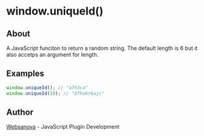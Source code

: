# window.uniqueId()

## About

A JavaScript funciton to return a random string.  The default length is 6 but it also accetps an argument for length.

## Examples

```js
window.uniqueId(); // "a7h3ca"
window.uniqueId(10); // "8fha6r6ajc"
```

## Author

[Websanova](http://websanova.com) - JavaScript Plugin Development